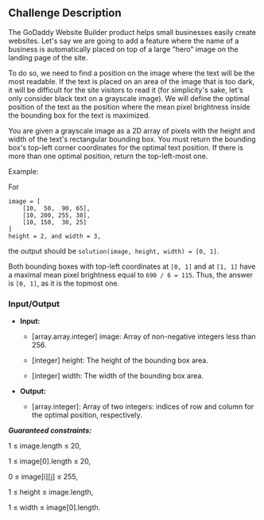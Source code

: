 ## Challenge Description

The GoDaddy Website Builder product helps small businesses easily create websites. Let's say we are going to add a feature where the name of a business is automatically placed on top of a large "hero" image on the landing page of the site.

To do so, we need to find a position on the image where the text will be the most readable. If the text is placed on an area of the image that is too dark, it will be difficult for the site visitors to read it (for simplicity's sake, let's only consider black text on a grayscale image). We will define the optimal position of the text as the position where the mean pixel brightness inside the bounding box for the text is maximized.

You are given a grayscale image as a 2D array of pixels with the height and width of the text's rectangular bounding box. You must return the bounding box's top-left corner coordinates for the optimal text position. If there is more than one optimal position, return the top-left-most one.

Example:

For
```
image = [
    [10,  50,  90, 65],
    [10, 200, 255, 30],
    [10, 150,  30, 25]
]
height = 2, and width = 3, 
```
the output should be `solution(image, height, width) = [0, 1]`.

Both bounding boxes with top-left coordinates at `[0, 1]` and at `[1, 1]` have a maximal mean pixel brightness equal to `690 / 6 = 115`. Thus, the answer is `[0, 1]`, as it is the topmost one.

### Input/Output

* **Input:**

    * [array.array.integer] image: Array of non-negative integers less than 256.

    * [integer] height: The height of the bounding box area.
    
    * [integer] width: The width of the bounding box area.

* **Output:**

    * [array.integer]: Array of two integers: indices of row and column for the optimal position, respectively.

***Guaranteed constraints:***

1 ≤ image.length ≤ 20,

1 ≤ image[0].length ≤ 20,

0 ≤ image[i][j] ≤ 255,

1 ≤ height ≤ image.length,

1 ≤ width ≤ image[0].length.